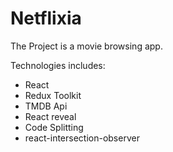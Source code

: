 # Netflixia

The Project is a movie browsing app.

Technologies includes:

- React
- Redux Toolkit
- TMDB Api
- React reveal
- Code Splitting
- react-intersection-observer
